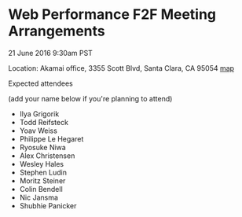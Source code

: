 # Web Performance F2F Meeting Arrangements

21 June 2016 9:30am PST

Location: Akamai office,
3355 Scott Blvd, Santa Clara, CA 95054
[map](https://goo.gl/maps/EqDeKE3z6kG2)

Expected attendees

(add your name below if you're planning to attend)

* Ilya Grigorik
* Todd Reifsteck
* Yoav Weiss
* Philippe Le Hegaret
* Ryosuke Niwa
* Alex Christensen
* Wesley Hales
* Stephen Ludin
* Moritz Steiner
* Colin Bendell
* Nic Jansma
* Shubhie Panicker
